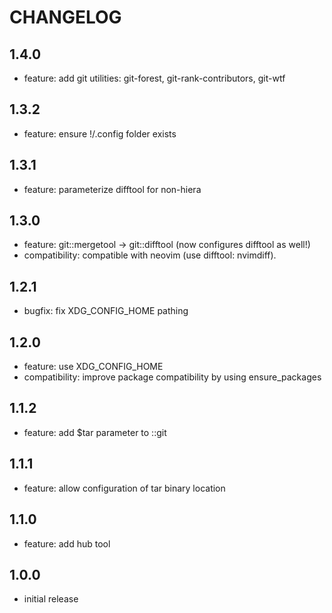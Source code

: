 # CHANGELOG

## 1.4.0
- feature: add git utilities: git-forest, git-rank-contributors, git-wtf

## 1.3.2
- feature: ensure !/.config folder exists

## 1.3.1
- feature: parameterize difftool for non-hiera

## 1.3.0
- feature: git::mergetool -> git::difftool (now configures difftool as well!)
- compatibility: compatible with neovim (use difftool: nvimdiff).

## 1.2.1
- bugfix: fix XDG_CONFIG_HOME pathing

## 1.2.0
- feature: use XDG_CONFIG_HOME
- compatibility: improve package compatibility by using ensure_packages

## 1.1.2
- feature: add $tar parameter to ::git

## 1.1.1
- feature: allow configuration of tar binary location

## 1.1.0
- feature: add hub tool

## 1.0.0
- initial release

